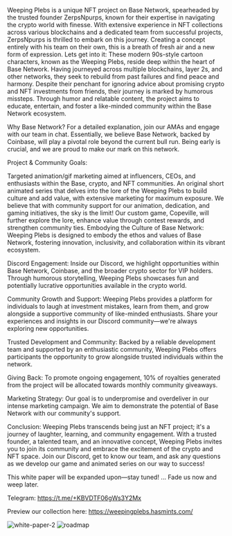 Weeping Plebs is a unique NFT project on Base Network, spearheaded by the trusted founder ZerpsNpurps, known for their expertise in navigating the crypto world with finesse. With extensive experience in NFT collections across various blockchains and a dedicated team from successful projects, ZerpsNpurps is thrilled to embark on this journey. Creating a concept entirely with his team on their own, this  is a breath of fresh air and a new form of expression.
Lets get into it:
These modern 90s-style cartoon characters, known as the Weeping Plebs, reside deep within the heart of Base Network. Having journeyed across multiple blockchains, layer 2s, and other networks, they seek to rebuild from past failures and find peace and harmony. Despite their penchant for ignoring advice about promising crypto and NFT investments from friends, their journey is marked by humorous missteps. Through humor and relatable content, the project aims to educate, entertain, and foster a like-minded community within the Base Network ecosystem.

Why Base Network? For a detailed explanation, join our AMAs and engage with our team in chat. Essentially, we believe Base Network, backed by Coinbase, will play a pivotal role beyond the current bull run. Being early is crucial, and we are proud to make our mark on this network.

Project & Community Goals:

Targeted animation/gif marketing aimed at influencers, CEOs, and enthusiasts within the Base, crypto, and NFT communities.
An original short animated series that delves into the lore of the Weeping Plebs to build culture and add value, with extensive marketing for maximum exposure. We believe that with community support for our animation, dedication, and gaming initiatives, the sky is the limit!
Our custom game, Copeville, will further explore the lore, enhance value through contest rewards, and strengthen community ties.
Embodying the Culture of Base Network:
Weeping Plebs is designed to embody the ethos and values of Base Network, fostering innovation, inclusivity, and collaboration within its vibrant ecosystem.

Discord Engagement:
Inside our Discord, we highlight opportunities within Base Network, Coinbase, and the broader crypto sector for VIP holders. Through humorous storytelling, Weeping Plebs showcases fun and potentially lucrative opportunities available in the crypto world.

Community Growth and Support:
Weeping Plebs provides a platform for individuals to laugh at investment mistakes, learn from them, and grow alongside a supportive community of like-minded enthusiasts. Share your experiences and insights in our Discord community—we're always exploring new opportunities.

Trusted Development and Community: Backed by a reliable development team and supported by an enthusiastic community, Weeping Plebs offers participants the opportunity to grow alongside trusted individuals within the network.

Giving Back: To promote ongoing engagement, 10% of royalties generated from the project will be allocated towards monthly community giveaways.

Marketing Strategy:
Our goal is to underpromise and overdeliver in our intense marketing campaign. We aim to demonstrate the potential of Base Network with our community's support.

Conclusion:
Weeping Plebs transcends being just an NFT project; it's a journey of laughter, learning, and community engagement. With a trusted founder, a talented team, and an innovative concept, Weeping Plebs invites you to join its community and embrace the excitement of the crypto and NFT space. Join our Discord, get to know our team, and ask any questions as we develop our game and animated series on our way to success!

This white paper will be expanded upon—stay tuned! ... Fade us now and weep later.

Telegram: https://t.me/+KBVDTF06gWs3Y2Mx

Preview our collection here: https://weepingplebs.hasmints.com/

![white-paper-2](https://github.com/WEEPINGPLEBS/WEEPING-PLEBS/assets/173321457/5e0814f1-56c7-4c75-a236-e05bdc88175c)
![roadmap](https://github.com/WEEPINGPLEBS/WEEPING-PLEBS/assets/173321457/604cdaca-a029-446f-a72d-a9b25a596b5b)
